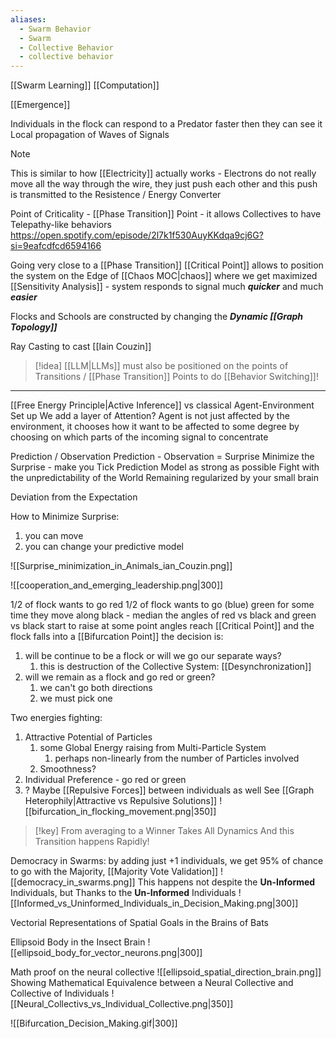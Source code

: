 ```yaml
---
aliases:
  - Swarm Behavior
  - Swarm
  - Collective Behavior
  - collective behavior
---
```

[[Swarm Learning]]
[[Computation]]

[[Emergence]]

Individuals in the flock can respond to a Predator faster then they can see it
Local propagation of Waves of Signals 

> [!note]
> This is similar to how [[Electricity]] actually works - Electrons do not really move all the way through the wire, they just push each other and this push is transmitted to the Resistence / Energy Converter

Point of Criticality - [[Phase Transition]] Point - it allows Collectives to have Telepathy-like behaviors
https://open.spotify.com/episode/2l7k1f530AuyKKdqa9cj6G?si=9eafcdfcd6594166

Going very close to a [[Phase Transition]] [[Critical Point]]  allows to position the system on the Edge of [[Chaos MOC|chaos]]
where we get maximized [[Sensitivity Analysis]] - system responds to signal much ***quicker*** and much ***easier***


Flocks and Schools are constructed by changing the ***Dynamic [[Graph Topology]]***

Ray Casting to cast [[Iain Couzin]]

> [!idea]
> [[LLM|LLMs]] must also be positioned on the points of Transitions / [[Phase Transition]] Points to do [[Behavior Switching]]!

---

[[Free Energy Principle|Active Inference]] vs classical Agent-Environment Set up
We add a layer of Attention?
Agent is not just affected by the environment, it chooses how it want to be affected to some  degree
by choosing on which parts of the incoming signal to concentrate

Prediction / Observation
Prediction - Observation = Surprise
Minimize the Surprise - make you Tick Prediction Model as strong as possible
Fight with the unpredictability of the World
Remaining regularized by your small brain 

Deviation from the Expectation 

How to Minimize Surprise:
1. you can move
2. you can change your predictive model



![[Surprise_minimization_in_Animals_ian_Couzin.png]]


![[cooperation_and_emerging_leadership.png|300]]

$1/2$ of flock wants to go red
$1/2$ of flock wants to go (blue) green
for some time they move along black - median
the angles of red vs black and green vs black start to raise
at some point angles reach [[Critical Point]] and the flock falls into a [[Bifurcation Point]]
the decision is:
1. will be continue to be a flock or will we go our separate ways?
	1. this is destruction of the Collective System: [[Desynchronization]] 
2. will we remain as a flock and go red or green?
	1. we can't go both directions
	2. we must pick one

Two energies fighting:
1. Attractive  Potential of Particles 
	1. some Global Energy raising from Multi-Particle System
		1. perhaps non-linearly from the number of Particles involved
	2. Smoothness? 
2. Individual Preference - go red or green
3. ? Maybe [[Repulsive Forces]] between individuals as well 
See [[Graph Heterophily|Attractive vs Repulsive Solutions]]
![[bifurcation_in_flocking_movement.png|350]]
> [!key]
> From averaging to a Winner Takes All Dynamics 
> And this Transition happens Rapidly!

Democracy in Swarms: 
by adding just $+1$ individuals, we get $95\%$ of chance to go with the Majority, [[Majority Vote Validation]] 
![[democracy_in_swarms.png]]
This happens not despite the **Un-Informed** Individuals, but Thanks to the **Un-Informed** Individuals 
![[Informed_vs_Uninformed_Individuals_in_Decision_Making.png|300]]

Vectorial Representations of Spatial Goals in the Brains of Bats 

Ellipsoid Body in the Insect Brain
![[ellipsoid_body_for_vector_neurons.png|300]]

Math proof on the neural collective
![[ellipsoid_spatial_direction_brain.png]]
Showing Mathematical Equivalence between a Neural Collective and Collective of Individuals
![[Neural_Collectivs_vs_Individual_Collective.png|350]]

![[Bifurcation_Decision_Making.gif|300]]
